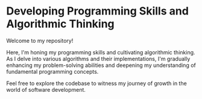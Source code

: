 # Developing Programming Skills and Algorithmic Thinking
Welcome to my repository!

Here, I'm honing my programming skills and cultivating algorithmic thinking. As I delve into various algorithms and their implementations, I'm gradually enhancing my problem-solving abilities and deepening my understanding of fundamental programming concepts.

Feel free to explore the codebase to witness my journey of growth in the world of software development.